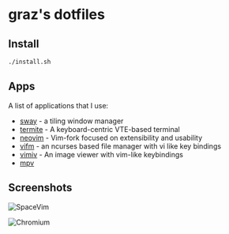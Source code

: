 # graz's dotfiles

## Install

```sh
./install.sh
```

## Apps

A list of applications that I use:

- [sway](https://swayawm.org/) - a tiling window manager
- [termite](https://github.com/thestinger/termite) - A keyboard-centric VTE-based terminal
- [neovim](https://neovim.io/) - Vim-fork focused on extensibility and usability 
- [vifm](https://vifm.info/) - an ncurses based file manager with vi like key bindings
- [vimiv](http://karlch.github.io/vimiv/) - An image viewer with vim-like keybindings
- [mpv]()

## Screenshots

![SpaceVim](https://github.com/hcaijin/DotFiles/raw/master/2018-05-03-234249_swaygrab.png)

![Chromium](https://raw.githubusercontent.com/hcaijin/DotFiles/master/2018-05-04-011102_swaygrab.png)

